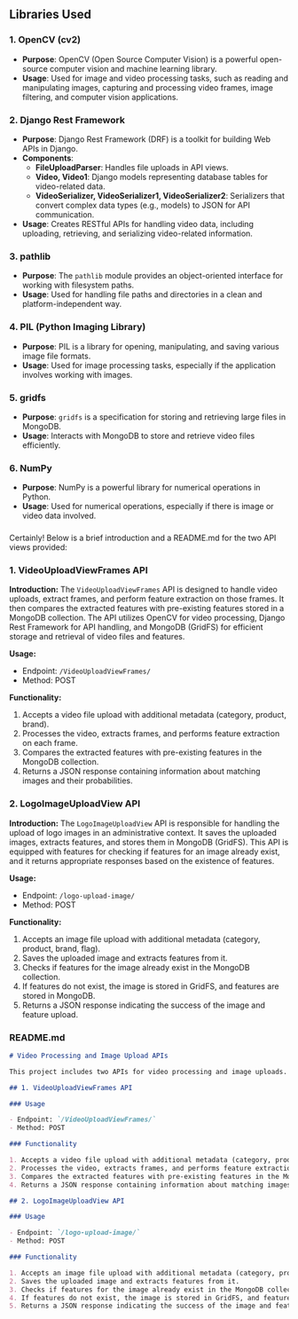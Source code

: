 ## Libraries Used

### 1. OpenCV (cv2)

- **Purpose**: OpenCV (Open Source Computer Vision) is a powerful open-source computer vision and machine learning library.
- **Usage**: Used for image and video processing tasks, such as reading and manipulating images, capturing and processing video frames, image filtering, and computer vision applications.

### 2. Django Rest Framework

- **Purpose**: Django Rest Framework (DRF) is a toolkit for building Web APIs in Django.
- **Components**:
  - **FileUploadParser**: Handles file uploads in API views.
  - **Video, Video1**: Django models representing database tables for video-related data.
  - **VideoSerializer, VideoSerializer1, VideoSerializer2**: Serializers that convert complex data types (e.g., models) to JSON for API communication.
- **Usage**: Creates RESTful APIs for handling video data, including uploading, retrieving, and serializing video-related information.

### 3. pathlib

- **Purpose**: The `pathlib` module provides an object-oriented interface for working with filesystem paths.
- **Usage**: Used for handling file paths and directories in a clean and platform-independent way.

### 4. PIL (Python Imaging Library)

- **Purpose**: PIL is a library for opening, manipulating, and saving various image file formats.
- **Usage**: Used for image processing tasks, especially if the application involves working with images.

### 5. gridfs

- **Purpose**: `gridfs` is a specification for storing and retrieving large files in MongoDB.
- **Usage**: Interacts with MongoDB to store and retrieve video files efficiently.

### 6. NumPy

- **Purpose**: NumPy is a powerful library for numerical operations in Python.
- **Usage**: Used for numerical operations, especially if there is image or video data involved.


###

Certainly! Below is a brief introduction and a README.md for the two API views provided:

### 1. VideoUploadViewFrames API

**Introduction:**
The `VideoUploadViewFrames` API is designed to handle video uploads, extract frames, and perform feature extraction on those frames. It then compares the extracted features with pre-existing features stored in a MongoDB collection. The API utilizes OpenCV for video processing, Django Rest Framework for API handling, and MongoDB (GridFS) for efficient storage and retrieval of video files and features.

**Usage:**
- Endpoint: `/VideoUploadViewFrames/`
- Method: POST

**Functionality:**
1. Accepts a video file upload with additional metadata (category, product, brand).
2. Processes the video, extracts frames, and performs feature extraction on each frame.
3. Compares the extracted features with pre-existing features in the MongoDB collection.
4. Returns a JSON response containing information about matching images and their probabilities.

### 2. LogoImageUploadView API

**Introduction:**
The `LogoImageUploadView` API is responsible for handling the upload of logo images in an administrative context. It saves the uploaded images, extracts features, and stores them in MongoDB (GridFS). This API is equipped with features for checking if features for an image already exist, and it returns appropriate responses based on the existence of features.

**Usage:**
- Endpoint: `/logo-upload-image/`
- Method: POST

**Functionality:**
1. Accepts an image file upload with additional metadata (category, product, brand, flag).
2. Saves the uploaded image and extracts features from it.
3. Checks if features for the image already exist in the MongoDB collection.
4. If features do not exist, the image is stored in GridFS, and features are stored in MongoDB.
5. Returns a JSON response indicating the success of the image and feature upload.

### README.md

```markdown
# Video Processing and Image Upload APIs

This project includes two APIs for video processing and image uploads. The APIs leverage OpenCV for video processing, Django Rest Framework for API handling, and MongoDB (GridFS) for efficient storage and retrieval of video files and features.

## 1. VideoUploadViewFrames API

### Usage

- Endpoint: `/VideoUploadViewFrames/`
- Method: POST

### Functionality

1. Accepts a video file upload with additional metadata (category, product, brand).
2. Processes the video, extracts frames, and performs feature extraction on each frame.
3. Compares the extracted features with pre-existing features in the MongoDB collection.
4. Returns a JSON response containing information about matching images and their probabilities.

## 2. LogoImageUploadView API

### Usage

- Endpoint: `/logo-upload-image/`
- Method: POST

### Functionality

1. Accepts an image file upload with additional metadata (category, product, brand, flag).
2. Saves the uploaded image and extracts features from it.
3. Checks if features for the image already exist in the MongoDB collection.
4. If features do not exist, the image is stored in GridFS, and features are stored in MongoDB.
5. Returns a JSON response indicating the success of the image and feature upload.
